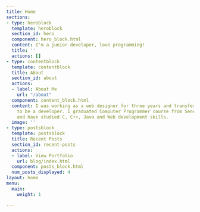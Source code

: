 ```yaml
---
title: Home
sections:
- type: heroblock
  template: heroblock
  section_id: hero
  component: hero_block.html
  content: I'm a junior developer, love programming!
  title: ''
  actions: []
- type: contentblock
  template: contentblock
  title: About
  section_id: about
  actions:
  - label: About Me
    url: "/about"
  component: content_block.html
  content: I was working as a web designer for three years and transferred my job
    to be a developer. I graduated Computer Programmer course from Seneca College,
    and have studied C, C++, Java and Web development skills.
  image: ''
- type: postsblock
  template: postsblock
  title: Recent Posts
  section_id: recent-posts
  actions:
  - label: View Portfolio
    url: blog/index.html
  component: posts_block.html
  num_posts_displayed: 4
layout: home
menu:
  main:
    weight: 1

---
```

